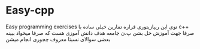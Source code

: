 # Easy-cpp
Easy programming exercises
توی این ریپازیتوری قراره تمارین خیلی ساده با c++ صرفا جهت آموزش حل بشن
پ.ن جامعه هدف دانش آموزی هست که صرفا میخواد ببینه بعضی سوالای نسبتا معروف چجوری انجام میشن
